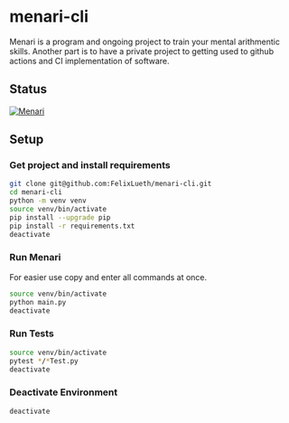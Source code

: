 # menari-cli

Menari is a program and ongoing project to train your mental arithmentic skills. Another part is to have a private project to getting used to github actions and CI implementation of software. 

## Status
[![Menari](https://github.com/FelixLueth/menari-cli/actions/workflows/menari_default.yml/badge.svg)](https://github.com/FelixLueth/menari-cli/actions/workflows/menari_default.yml)

## Setup

### Get project and install requirements

```bash
git clone git@github.com:FelixLueth/menari-cli.git
cd menari-cli
python -m venv venv
source venv/bin/activate
pip install --upgrade pip
pip install -r requirements.txt
deactivate
```

### Run Menari
For easier use copy and enter all commands at once.
```bash
source venv/bin/activate
python main.py
deactivate
```

### Run Tests

```bash
source venv/bin/activate
pytest */*Test.py
deactivate
```

### Deactivate Environment 
```bash
deactivate
```

